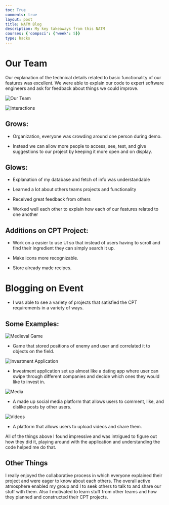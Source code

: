 ```yaml
---
toc: True
comments: true
layout: post 
title: NATM Blog
description: My key takeaways from this NATM
courses: {'compsci': {'week': 5}}
type: hacks
---
```


# Our Team

Our explanation of the technical details related to basic functionality of our features was excellent. We were able to explain our code to expert software engineers and ask for feedback about things we could improve. 

![Our Team](https://files.catbox.moe/h4l2co.png)

![Interactions](https://files.catbox.moe/702dow.png)

## Grows:

- Organization, everyone was crowding around one person during demo.

- Instead we can allow more people to access, see, test, and give suggestions to our project by keeping it more open and on display.

## Glows:

- Explanation of my database and fetch of info was understandable

- Learned a lot about others teams projects and functionality

- Received great feedback from others

- Worked well each other to explain how each of our features related to one another

## Additions on CPT Project:

- Work on a easier to use UI so that instead of users having to scroll and find their ingredient they can simply search it up.

- Make icons more recognizable.

- Store already made recipes.

# Blogging on Event

- I was able to see a variety of projects that satisfied the CPT requirements in a variety of ways.

## Some Examples:

![Medieval Game](https://files.catbox.moe/2wisay.JPG)

- Game that stored positions of enemy and user and correlated it to objects on the field.

![Investment Application](https://files.catbox.moe/9rm3xz.JPG)

- Investment application set up almost like a dating app where user can swipe through different companies and decide which ones they would like to invest in.

![Media](https://files.catbox.moe/m5uz2a.JPG)

- A made up social media platform that allows users to comment, like, and dislike posts by other users. 

![Videos](https://files.catbox.moe/vxe2hs.JPG)

- A platform that allows users to upload videos and share them. 

All of the things above I found impressive and was intrigued to figure out how they did it, playing around with the application and understanding the code helped me do that. 

## Other Things

I really enjoyed the collaborative process in which everyone explained their project and were eager to know about each others. The overall active atmosphere enabled my group and I to seek others to talk to and share our stuff with them. Also I motivated to learn stuff from other teams and how they planned and constructed their CPT projects.  